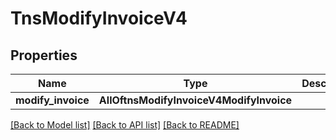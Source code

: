 # TnsModifyInvoiceV4

## Properties
Name | Type | Description | Notes
------------ | ------------- | ------------- | -------------
**modify_invoice** | **AllOftnsModifyInvoiceV4ModifyInvoice** |  | 

[[Back to Model list]](../README.md#documentation-for-models) [[Back to API list]](../README.md#documentation-for-api-endpoints) [[Back to README]](../README.md)

